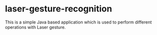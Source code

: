 # laser-gesture-recognition
This is a simple Java based application which is used to perform different operations with Laser gesture.
